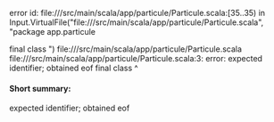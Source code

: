 error id: file://<WORKSPACE>/src/main/scala/app/particule/Particule.scala:[35..35) in Input.VirtualFile("file://<WORKSPACE>/src/main/scala/app/particule/Particule.scala", "package app.particule

final class ")
file://<WORKSPACE>/src/main/scala/app/particule/Particule.scala
file://<WORKSPACE>/src/main/scala/app/particule/Particule.scala:3: error: expected identifier; obtained eof
final class 
            ^
#### Short summary: 

expected identifier; obtained eof